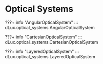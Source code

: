 # Optical Systems

???+ info "AngularOpticalSystem"
    ::: dLux.optical_systems.AngularOpticalSystem

???+ info "CartesianOpticalSystem"
    ::: dLux.optical_systems.CartesianOpticalSystem

???+ info "LayeredOpticalSystem"
    ::: dLux.optical_systems.LayeredOpticalSystem

